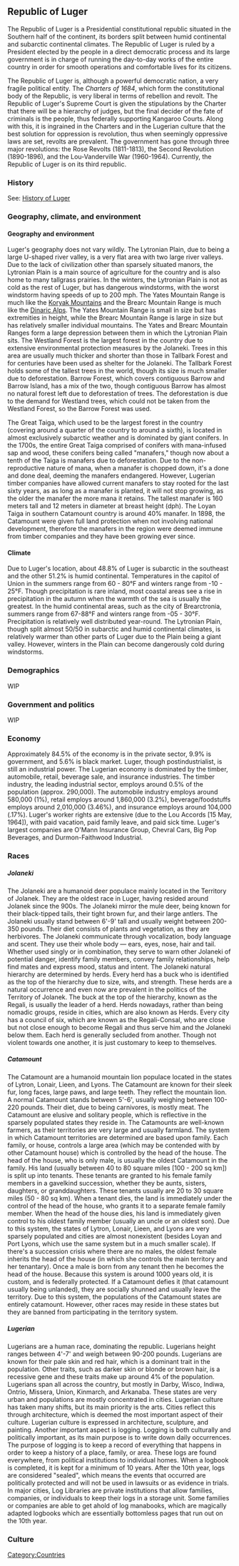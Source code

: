## Republic of Luger

The Republic of Luger is a Presidential constitutional republic situated
in the Southern half of the continent, its borders split between humid
continental and subarctic continental climates. The Republic of Luger is
ruled by a President elected by the people in a direct democratic
process and its large government is in charge of running the day-to-day
works of the entire country in order for smooth operations and
comfortable lives for its citizens.

The Republic of Luger is, although a powerful democratic nation, a very
fragile political entity. The *Charters of 1684*, which form the
constitutional body of the Republic, is very liberal in terms of
rebellion and revolt. The Republic of Luger's Supreme Court is given the
stipulations by the Charter that there will be a hierarchy of judges,
but the final decider of the fate of criminals is the people, thus
federally supporting Kangaroo Courts. Along with this, it is ingrained
in the Charters and in the Lugerian culture that the best solution for
oppression is revolution, thus when seemingly oppressive laws are set,
revolts are prevalent. The government has gone through three major
revolutions: the Rose Revolts (1811-1813), the Second Revolution
(1890-1896), and the Lou-Vanderville War (1960-1964). Currently, the
Republic of Luger is on its third republic.

### History

See: [History of Luger](History_of_Luger "wikilink")

### Geography, climate, and environment

#### Geography and environment

Luger's geography does not vary wildly. The Lytronian Plain, due to
being a large U-shaped river valley, is a very flat area with two large
river valleys. Due to the lack of civilization other than sparsely
situated manors, the Lytronian Plain is a main source of agriculture for
the country and is also home to many tallgrass prairies. In the winters,
the Lytronian Plain is not as cold as the rest of Luger, but has
dangerous windstorms, with the worst windstorm having speeds of up to
200 mph. The Yates Mountain Range is much like the [Koryak
Mountains](https://en.wikipedia.org/wiki/Koryak_Mountains) and the
Brearc Mountain Range is much like the [Dinaric
Alps](https://en.wikipedia.org/wiki/Dinaric_Alps). The Yates Mountain
Range is small in size but has extremities in height, while the Brearc
Mountain Range is large in size but has relatively smaller individual
mountains. The Yates and Brearc Mountain Ranges form a large depression
between them in which the Lytronian Plain sits. The Westland Forest is
the largest forest in the country due to extensive environmental
protection measures by the Jolaneki. Trees in this area are usually much
thicker and shorter than those in Tallbark Forest and for centuries have
been used as shelter for the Jolaneki. The Tallbark Forest holds some of
the tallest trees in the world, though its size is much smaller due to
deforestation. Barrow Forest, which covers contiguous Barrow and Barrow
Island, has a mix of the two, though contiguous Barrow has almost no
natural forest left due to deforestation of trees. The deforestation is
due to the demand for Westland trees, which could not be taken from the
Westland Forest, so the Barrow Forest was used.

The Great Taiga, which used to be the largest forest in the country
(covering around a quarter of the country to around a sixth), is located
in almost exclusively subarctic weather and is dominated by giant
conifers. In the 1700s, the entire Great Taiga comprised of conifers
with mana-infused sap and wood, these conifers being called "manafers,"
though now about a tenth of the Taiga is manafers due to deforestation.
Due to the non-reproductive nature of mana, when a manafer is chopped
down, it's a done and done deal, deeming the manafers endangered.
However, Lugerian timber companies have allowed current manafers to stay
rooted for the last sixty years, as as long as a manafer is planted, it
will not stop growing, as the older the manafer the more mana it
retains. The tallest manafer is 160 meters tall and 12 meters in
diameter at breast height (dph). The Loyan Taiga in southern Catamount
country is around 40% manafer. In 1898, the Catamount were given full
land protection when not involving national development, therefore the
manafers in the region were deemed immune from timber companies and they
have been growing ever since.

#### Climate

Due to Luger's location, about 48.8% of Luger is subarctic in the
southeast and the other 51.2% is humid continental. Temperatures in the
capitol of Union in the summers range from 60 - 80°F and winters range
from -10 - 25°F. Though precipitation is rare inland, most coastal areas
see a rise in precipitation in the autumn when the warmth of the sea is
usually the greatest. In the humid continental areas, such as the city
of Brearctronia, summers range from 67-88°F and winters range from -05 -
30°F. Precipitation is relatively well distributed year-round. The
Lytronian Plain, though split almost 50/50 in subarctic and humid
continental climates, is relatively warmer than other parts of Luger due
to the Plain being a giant valley. However, winters in the Plain can
become dangerously cold during windstorms.

### Demographics

WIP

### Government and politics

WIP

### Economy

Approximately 84.5% of the economy is in the private sector, 9.9% is
government, and 5.6% is black market. Luger, though postindustrialist,
is still an industrial power. The Lugerian economy is dominated by the
timber, automobile, retail, beverage sale, and insurance industries. The
timber industry, the leading industrial sector, employs around 0.5% of
the population (approx. 290,000). The automobile industry employs around
580,000 (1%), retail employs around 1,860,000 (3.2%),
beverage/foodstuffs employs around 2,010,000 (3.46%), and insurance
employs around 104,000 (.17%). Luger's worker rights are extensive (due
to the Lou Accords \[15 May, 1964\]), with paid vacation, paid family
leave, and paid sick time. Luger's largest companies are O'Mann
Insurance Group, Chevral Cars, Big Pop Beverages, and Durmon-Faithwood
Industrial.

### Races

##### Jolaneki

The Jolaneki are a humanoid deer populace mainly located in the
Territory of Jolanek. They are the oldest race in Luger, having resided
around Jolanek since the 900s. The Jolaneki mirror the mule deer, being
known for their black-tipped tails, their tight brown fur, and their
large antlers. The Jolaneki usually stand between 6'-9' tall and usually
weight between 200-350 pounds. Their diet consists of plants and
vegetation, as they are herbivores. The Jolaneki communicate through
vocalization, body language and scent. They use their whole body — ears,
eyes, nose, hair and tail. Whether used singly or in combination, they
serve to warn other Jolaneki of potential danger, identify family
members, convey family relationships, help find mates and express mood,
status and intent. The Jolaneki natural hierarchy are determined by
herds. Every herd has a buck who is identified as the top of the
hierarchy due to size, wits, and strength. These herds are a natural
occurrence and even now are prevalent in the politics of the Territory
of Jolanek. The buck at the top of the hierarchy, known as the Regali,
is usually the leader of a herd. Herds nowadays, rather than being
nomadic groups, reside in cities, which are also known as Herds. Every
city has a council of six, which are known as the Regali-Consal, who are
close but not close enough to become Regali and thus serve him and the
Jolaneki below them. Each herd is generally secluded from another.
Though not violent towards one another, it is just customary to keep to
themselves.

##### Catamount

The Catamount are a humanoid mountain lion populace located in the
states of Lytron, Lonair, Lieen, and Lyons. The Catamount are known for
their sleek fur, long faces, large paws, and large teeth. They reflect
the mountain lion. A normal Catamount stands between 5'-6', usually
weighing between 100-220 pounds. Their diet, due to being carnivores, is
mostly meat. The Catamount are elusive and solitary people, which is
reflective in the sparsely populated states they reside in. The
Catamounts are well-known farmers, as their territories are very large
and usually farmland. The system in which Catamount territories are
determined are based upon family. Each family, or house, controls a
large area (which may be contended with by other Catamount house) which
is controlled by the head of the house. The head of the house, who is
only male, is usually the oldest Catamount in the family. His land
(usually between 40 to 80 square miles \[100 - 200 sq km\]) is split up
into tenants. These tenants are granted to his female family members in
a gavelkind succession, whether they be aunts, sisters, daughters, or
granddaughters. These tenants usually are 20 to 30 square miles (50 - 80
sq km). When a tenant dies, the land is immediately under the control of
the head of the house, who grants it to a separate female family member.
When the head of the house dies, his land is immediately given control
to his oldest family member (usually an uncle or an oldest son). Due to
this system, the states of Lytron, Lonair, Lieen, and Lyons are very
sparsely populated and cities are almost nonexistent (besides Loyan and
Port Lyons, which use the same system but in a much smaller scale). If
there's a succession crisis where there are no males, the oldest female
inherits the head of the house (in which she controls the main territory
and her tenantary). Once a male is born from any tenant then he becomes
the head of the house. Because this system is around 1000 years old, it
is custom, and is federally protected. If a Catamount defies it (that
catamount usually being unlanded), they are socially shunned and usually
leave the territory. Due to this system, the populations of the
Catamount states are entirely catamount. However, other races may reside
in these states but they are banned from participating in the territory
system.

##### Lugerian

Lugerians are a human race, dominating the republic. Lugerians height
ranges between 4'-7' and weigh between 90-200 pounds. Lugerians are
known for their pale skin and red hair, which is a dominant trait in the
population. Other traits, such as darker skin or blonde or brown hair,
is a recessive gene and these traits make up around 4% of the
population. Lugerians span all across the country, but mostly in Darby,
Wisco, Indiwa, Ontrio, Missera, Union, Kinmarch, and Arkanaba. These
states are very urban and populations are mostly concentrated in cities.
Lugerian culture has taken many shifts, but its main priority is the
arts. Cities reflect this through architecture, which is deemed the most
important aspect of their culture. Lugerian culture is expressed in
architecture, sculpture, and painting. Another important aspect is
logging. Logging is both culturally and politically important, as its
main purpose is to write down daily occurrences. The purpose of logging
is to keep a record of everything that happens in order to keep a
history of a place, family, or area. These logs are found everywhere,
from political institutions to individual homes. When a logbook is
completed, it is kept for a minimum of 10 years. After the 10th year,
logs are considered "sealed", which means the events that occurred are
politically protected and will not be used in lawsuits or as evidence in
trials. In major cities, Log Libraries are private institutions that
allow families, companies, or individuals to keep their logs in a
storage unit. Some families or companies are able to get ahold of log
manabooks, which are magically adapted logbooks which are essentially
bottomless pages that run out on the 10th year.

### Culture

[Category:Countries](Category:Countries "wikilink")